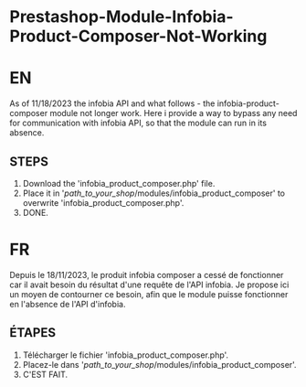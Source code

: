 # Prestashop-Module-Infobia-Product-Composer-Not-Working
# EN
As of 11/18/2023 the infobia API and what follows - the infobia-product-composer module not longer work. Here i provide a way to bypass any need for communication with infobia API, so that the module can run in its absence.

## STEPS
1. Download the 'infobia_product_composer.php' file.
2. Place it in '_path_to_your_shop_/modules/infobia_product_composer' to overwrite 'infobia_product_composer.php'.
3. DONE.

# FR
Depuis le 18/11/2023, le produit infobia composer a cessé de fonctionner car il avait besoin du résultat d'une requête de l'API infobia. Je propose ici un moyen de contourner ce besoin, afin que le module puisse fonctionner en l'absence de l'API d'infobia.

## ÉTAPES
1. Télécharger le fichier 'infobia_product_composer.php'.
2. Placez-le dans '_path_to_your_shop_/modules/infobia_product_composer'.
3. C'EST FAIT.
